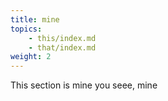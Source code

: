```yaml
---
title: mine
topics:
    - this/index.md
    - that/index.md
weight: 2
---
```


This section is mine you seee, mine
